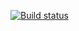 [![Build status](https://ci.appveyor.com/api/projects/status/w0ndfx4nj276h51h?svg=true)](https://ci.appveyor.com/project/JuliaSiberia/delivery-card)